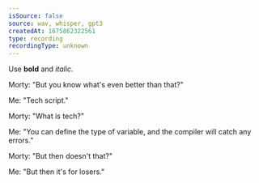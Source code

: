 ```yaml
---
isSource: false
source: wav, whisper, gpt3
createdAt: 1675862322561
type: recording
recordingType: unknown
---
```



Use **bold** and *italic*.

Morty: "But you know what's even better than that?" 

Me: "Tech script."

Morty: "What is tech?" 

Me: "You can define the type of variable, and the compiler will catch any errors."

Morty: "But then doesn't that?" 

Me: "But then it's for losers."